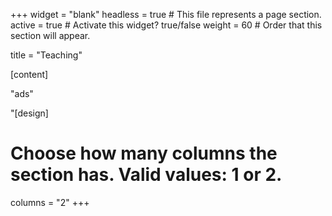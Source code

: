 +++
widget = "blank"
headless = true  # This file represents a page section.
active = true   # Activate this widget? true/false
weight = 60  # Order that this section will appear.

title = "Teaching"

[content]

"ads"

"[design]
  # Choose how many columns the section has. Valid values: 1 or 2.
  columns = "2"
+++
